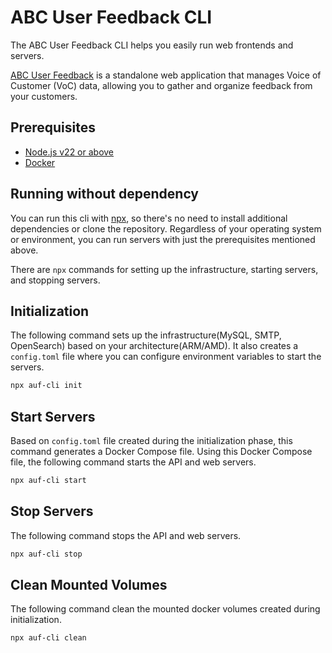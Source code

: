 # ABC User Feedback CLI

The ABC User Feedback CLI helps you easily run web frontends and servers.

[ABC User Feedback](https://github.com/line/abc-user-feedback) is a standalone web application that manages Voice of Customer (VoC) data, allowing you to gather and organize feedback from your customers.

## Prerequisites

- [Node.js v22 or above](https://nodejs.org/en/download/)
- [Docker](https://docs.docker.com/desktop/)

## Running without dependency

You can run this cli with [npx](https://docs.npmjs.com/cli/v8/commands/npx), so there's no need to install additional dependencies or clone the repository. Regardless of your operating system or environment, you can run servers with just the prerequisites mentioned above.

There are `npx` commands for setting up the infrastructure, starting servers, and stopping servers.

## Initialization

The following command sets up the infrastructure(MySQL, SMTP, OpenSearch) based on your architecture(ARM/AMD).
It also creates a `config.toml` file where you can configure environment variables to start the servers.

```sh
npx auf-cli init
```

## Start Servers

Based on `config.toml` file created during the initialization phase, this command generates a Docker Compose file. Using this Docker Compose file, the following command starts the API and web servers.

```sh
npx auf-cli start
```

## Stop Servers

The following command stops the API and web servers.

```sh
npx auf-cli stop
```

## Clean Mounted Volumes

The following command clean the mounted docker volumes created during initialization.

```sh
npx auf-cli clean
```
